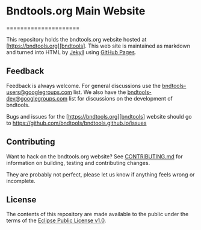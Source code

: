 # Bndtools.org Main Website
=====================

This repository holds the bndtools.org website hosted at [https://bndtools.org][bndtools].
This web site is maintained as markdown and turned into HTML by [Jekyll][jekyll]
using [GitHub Pages](https://help.github.com/articles/what-are-github-pages/).

## Feedback

Feedback is always welcome.
For general discussions use the <bndtools-users@googlegroups.com> list.
We also have the <bndtools-dev@googlegroups.com> list for discussions on the development of bndtools.

Bugs and issues for the [https://bndtools.org][bndtools] website should go to <https://github.com/bndtools/bndtools.github.io/issues>

## Contributing

Want to hack on the bndtools.org website? See [CONTRIBUTING.md](CONTRIBUTING.md) for information on building, testing and contributing changes.

They are probably not perfect, please let us know if anything feels
wrong or incomplete.

## License

The contents of this repository are made available to the public under the terms of the [Eclipse Public License v1.0](http://www.eclipse.org/legal/epl-v10.html).

[bndtools]: https://bndtools.org
[jekyll]: http://jekyllrb.com/

